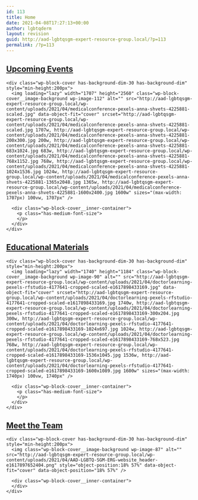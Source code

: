 ```yaml
---
id: 113
title: Home
date: 2021-04-08T17:27:13+00:00
author: lgbtqderm
layout: revision
guid: http://aad-lgbtqsgm-expert-resource-group.local/?p=113
permalink: /?p=113
---
```

<div class="wp-block-columns">
  <div class="wp-block-column">
    <h2>
      <a href="http://aad-lgbtqsgm-expert-resource-group.local/upcoming-events/" data-type="URL" data-id="http://aad-lgbtqsgm-expert-resource-group.local/upcoming-events/" target="_blank" rel="noreferrer noopener">Upcoming Events</a>
    </h2>
    
    <div class="wp-block-cover has-background-dim-30 has-background-dim" style="min-height:200px">
      <img loading="lazy" width="1707" height="2560" class="wp-block-cover__image-background wp-image-112" alt="" src="http://aad-lgbtqsgm-expert-resource-group.local/wp-content/uploads/2021/04/medicalconference-pexels-anna-shvets-4225881-scaled.jpg" data-object-fit="cover" srcset="http://aad-lgbtqsgm-expert-resource-group.local/wp-content/uploads/2021/04/medicalconference-pexels-anna-shvets-4225881-scaled.jpg 1707w, http://aad-lgbtqsgm-expert-resource-group.local/wp-content/uploads/2021/04/medicalconference-pexels-anna-shvets-4225881-200x300.jpg 200w, http://aad-lgbtqsgm-expert-resource-group.local/wp-content/uploads/2021/04/medicalconference-pexels-anna-shvets-4225881-683x1024.jpg 683w, http://aad-lgbtqsgm-expert-resource-group.local/wp-content/uploads/2021/04/medicalconference-pexels-anna-shvets-4225881-768x1152.jpg 768w, http://aad-lgbtqsgm-expert-resource-group.local/wp-content/uploads/2021/04/medicalconference-pexels-anna-shvets-4225881-1024x1536.jpg 1024w, http://aad-lgbtqsgm-expert-resource-group.local/wp-content/uploads/2021/04/medicalconference-pexels-anna-shvets-4225881-1365x2048.jpg 1365w, http://aad-lgbtqsgm-expert-resource-group.local/wp-content/uploads/2021/04/medicalconference-pexels-anna-shvets-4225881-1600x2400.jpg 1600w" sizes="(max-width: 1707px) 100vw, 1707px" />
      
      <div class="wp-block-cover__inner-container">
        <p class="has-medium-font-size">
        </p>
      </div>
    </div>
  </div>
  
  <div class="wp-block-column">
    <h2>
      <a href="http://aad-lgbtqsgm-expert-resource-group.local/educational-materials/" data-type="URL" data-id="http://aad-lgbtqsgm-expert-resource-group.local/educational-materials/" target="_blank" rel="noreferrer noopener">Educational Materials</a>
    </h2>
    
    <div class="wp-block-cover has-background-dim-30 has-background-dim" style="min-height:200px">
      <img loading="lazy" width="1740" height="1184" class="wp-block-cover__image-background wp-image-90" alt="" src="http://aad-lgbtqsgm-expert-resource-group.local/wp-content/uploads/2021/04/doctorlearning-pexels-rfstudio-4177641-cropped-scaled-e1617898433169.jpg" data-object-fit="cover" srcset="http://aad-lgbtqsgm-expert-resource-group.local/wp-content/uploads/2021/04/doctorlearning-pexels-rfstudio-4177641-cropped-scaled-e1617898433169.jpg 1740w, http://aad-lgbtqsgm-expert-resource-group.local/wp-content/uploads/2021/04/doctorlearning-pexels-rfstudio-4177641-cropped-scaled-e1617898433169-300x204.jpg 300w, http://aad-lgbtqsgm-expert-resource-group.local/wp-content/uploads/2021/04/doctorlearning-pexels-rfstudio-4177641-cropped-scaled-e1617898433169-1024x697.jpg 1024w, http://aad-lgbtqsgm-expert-resource-group.local/wp-content/uploads/2021/04/doctorlearning-pexels-rfstudio-4177641-cropped-scaled-e1617898433169-768x523.jpg 768w, http://aad-lgbtqsgm-expert-resource-group.local/wp-content/uploads/2021/04/doctorlearning-pexels-rfstudio-4177641-cropped-scaled-e1617898433169-1536x1045.jpg 1536w, http://aad-lgbtqsgm-expert-resource-group.local/wp-content/uploads/2021/04/doctorlearning-pexels-rfstudio-4177641-cropped-scaled-e1617898433169-1600x1089.jpg 1600w" sizes="(max-width: 1740px) 100vw, 1740px" />
      
      <div class="wp-block-cover__inner-container">
        <p class="has-medium-font-size">
        </p>
      </div>
    </div>
  </div>
  
  <div class="wp-block-column">
    <h2>
      <a href="http://aad-lgbtqsgm-expert-resource-group.local/about-us/" data-type="URL" data-id="http://aad-lgbtqsgm-expert-resource-group.local/about-us/" target="_blank" rel="noreferrer noopener">Meet the Team</a>
    </h2>
    
    <div class="wp-block-cover has-background-dim-30 has-background-dim" style="min-height:200px">
      <img class="wp-block-cover__image-background wp-image-87" alt="" src="http://aad-lgbtqsgm-expert-resource-group.local/wp-content/uploads/2021/04/AAD-LGBTQ-SGM-ERG-website_header-e1617897652404.png" style="object-position:18% 57%" data-object-fit="cover" data-object-position="18% 57%" />
      
      <div class="wp-block-cover__inner-container">
      </div>
    </div>
  </div>
</div>